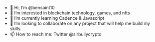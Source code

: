 - 👋 Hi, I’m @bensaint10
- 👀 I’m interested in blockchain technology, games, and nfts
- 🌱 I’m currently learning Cadence & Javascript
- 💞️ I’m looking to collaborate on any project that will help me build my skills. 
- 📫 How to reach me: Twitter @sirbullycrypto

<!---
bensaint10/bensaint10 is a ✨ special ✨ repository because its `README.md` (this file) appears on your GitHub profile.
You can click the Preview link to take a look at your changes.
--->
